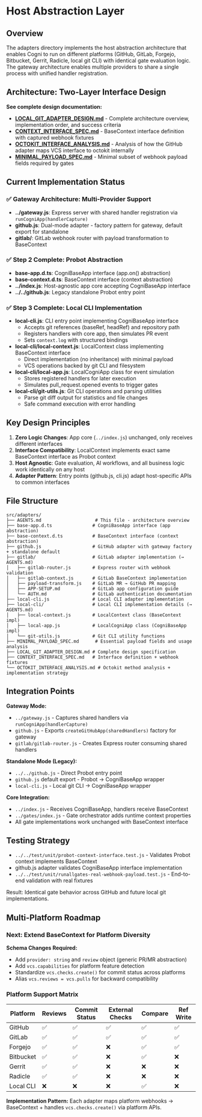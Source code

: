 # Host Abstraction Layer

## Overview
The adapters directory implements the host abstraction architecture that enables Cogni to run on different platforms (GitHub, GitLab, Forgejo, Bitbucket, Gerrit, Radicle, local git CLI) with identical gate evaluation logic. The gateway architecture enables multiple providers to share a single process with unified handler registration.

## Architecture: Two-Layer Interface Design

**See complete design documentation:**
- **[LOCAL_GIT_ADAPTER_DESIGN.md](./LOCAL_GIT_ADAPTER_DESIGN.md)** - Complete architecture overview, implementation order, and success criteria
- **[CONTEXT_INTERFACE_SPEC.md](./CONTEXT_INTERFACE_SPEC.md)** - BaseContext interface definition with captured webhook fixtures  
- **[OCTOKIT_INTERFACE_ANALYSIS.md](./OCTOKIT_INTERFACE_ANALYSIS.md)** - Analysis of how the GitHub adapter maps VCS interface to octokit internally
- **[MINIMAL_PAYLOAD_SPEC.md](./MINIMAL_PAYLOAD_SPEC.md)** - Minimal subset of webhook payload fields required by gates

## Current Implementation Status

### ✅ Gateway Architecture: Multi-Provider Support
- **../gateway.js**: Express server with shared handler registration via `runCogniApp(handlerCapture)`
- **github.js**: Dual-mode adapter - factory pattern for gateway, default export for standalone
- **gitlab/**: GitLab webhook router with payload transformation to BaseContext

### ✅ Step 2 Complete: Probot Abstraction
- **base-app.d.ts**: CogniBaseApp interface (app.on() abstraction)
- **base-context.d.ts**: BaseContext interface (context abstraction) 
- **../index.js**: Host-agnostic app core accepting CogniBaseApp interface
- **../../github.js**: Legacy standalone Probot entry point

### ✅ Step 3 Complete: Local CLI Implementation  
- **local-cli.js**: CLI entry point implementing CogniBaseApp interface
  - Accepts git references (baseRef, headRef) and repository path
  - Registers handlers with core app, then simulates PR event
  - Sets `context.log` with structured bindings
- **local-cli/local-context.js**: LocalContext class implementing BaseContext interface
  - Direct implementation (no inheritance) with minimal payload
  - VCS operations backed by git CLI and filesystem
- **local-cli/local-app.js**: LocalCogniApp class for event simulation
  - Stores registered handlers for later execution
  - Simulates pull_request.opened events to trigger gates
- **local-cli/git-utils.js**: Git CLI operations and parsing utilities
  - Parse git diff output for statistics and file changes
  - Safe command execution with error handling

## Key Design Principles

1. **Zero Logic Changes**: App core (`../index.js`) unchanged, only receives different interfaces
2. **Interface Compatibility**: LocalContext implements exact same BaseContext interface as Probot context
3. **Host Agnostic**: Gate evaluation, AI workflows, and all business logic work identically on any host
4. **Adapter Pattern**: Entry points (github.js, cli.js) adapt host-specific APIs to common interfaces

## File Structure
```
src/adapters/
├── AGENTS.md                    # This file - architecture overview
├── base-app.d.ts               # CogniBaseApp interface (app abstraction)
├── base-context.d.ts           # BaseContext interface (context abstraction)
├── github.js                   # GitHub adapter with gateway factory + standalone default
├── gitlab/                     # GitLab adapter implementation (→ AGENTS.md)
│   ├── gitlab-router.js        # Express router with webhook validation
│   ├── gitlab-context.js       # GitLab BaseContext implementation
│   ├── payload-transform.js    # GitLab MR → GitHub PR mapping
│   ├── APP-SETUP.md            # GitLab app configuration guide
│   └── AUTH.md                 # GitLab authentication documentation
├── local-cli.js                # Local CLI adapter implementation
├── local-cli/                  # Local CLI implementation details (→ AGENTS.md)
│   ├── local-context.js        # LocalContext class (BaseContext impl)
│   ├── local-app.js            # LocalCogniApp class (CogniBaseApp impl)
│   └── git-utils.js            # Git CLI utility functions
├── MINIMAL_PAYLOAD_SPEC.md      # Essential payload fields and usage analysis
├── LOCAL_GIT_ADAPTER_DESIGN.md # Complete design specification
├── CONTEXT_INTERFACE_SPEC.md   # Interface definition + webhook fixtures  
└── OCTOKIT_INTERFACE_ANALYSIS.md # Octokit method analysis + implementation strategy
```

## Integration Points

**Gateway Mode:**
- `../gateway.js` - Captures shared handlers via `runCogniApp(handlerCapture)`
- `github.js` - Exports `createGitHubApp(sharedHandlers)` factory for gateway
- `gitlab/gitlab-router.js` - Creates Express router consuming shared handlers

**Standalone Mode (Legacy):**
- `../../github.js` - Direct Probot entry point
- `github.js` default export - Probot → CogniBaseApp wrapper  
- `local-cli.js` - Local git CLI → CogniBaseApp wrapper

**Core Integration:**
- `../index.js` - Receives CogniBaseApp, handlers receive BaseContext
- `../gates/index.js` - Gate orchestrator adds runtime context properties
- All gate implementations work unchanged with BaseContext interface

## Testing Strategy
- `../../test/unit/probot-context-interface.test.js` - Validates Probot context implements BaseContext
- github.js adapter validates CogniBaseApp interface implementation  
- `../../test/unit/runallgates-real-webhook-payload.test.js` - End-to-end validation with real fixtures

Result: Identical gate behavior across GitHub and future local git implementations.

## Multi-Platform Roadmap

### Next: Extend BaseContext for Platform Diversity
**Schema Changes Required:**
- Add `provider: string` and `review` object (generic PR/MR abstraction)
- Add `vcs.capabilities` for platform feature detection  
- Standardize `vcs.checks.create()` for commit status across platforms
- Alias `vcs.reviews = vcs.pulls` for backward compatibility

### Platform Support Matrix
| Platform | Reviews | Commit Status | External Checks | Compare | Ref Write |
|----------|---------|---------------|-----------------|---------|-----------|
| GitHub   | ✅      | ✅             | ✅              | ✅       | ✅        |
| GitLab   | ✅      | ✅             | ✅              | ✅       | ✅        |
| Forgejo  | ✅      | ✅             | ❌              | ✅       | ✅        |
| Bitbucket| ✅      | ✅             | ❌              | ✅       | ❌        |
| Gerrit   | ✅      | ✅             | ❌              | ❌       | ❌        |
| Radicle  | ✅      | ✅             | ❌              | ❌       | ❌        |
| Local CLI| ❌      | ❌             | ❌              | ✅       | ❌        |

**Implementation Pattern:** Each adapter maps platform webhooks → BaseContext + handles `vcs.checks.create()` via platform APIs.